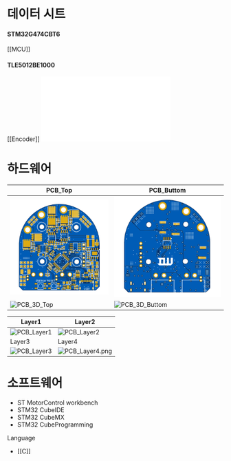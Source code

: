 
# 데이터 시트
#### STM32G474CBT6
[[MCU]]

#### TLE5012BE1000
[[Encoder]]
![Infineon-TLE5012B_Exxxx-DataSheet-v02_01-EN](../DataSheet/Sensor/Encoder/Infineon-TLE5012B_Exxxx-DataSheet-v02_01-EN.pdf)


# 하드웨어

| PCB_Top                            | PCB_Buttom                               |
| ---------------------------------- | ---------------------------------------- |
| ![PCB_Top](Image/PCB_Top.png)      | ![PCB_Buttom](Image/PCB_Buttom.png)      |
| ![PCB_3D_Top](mage/PCB_3D_Top.png) | ![PCB_3D_Buttom](mage/PCB_3D_Buttom.png) |

| Layer1                             | Layer2                                 |
| ---------------------------------- | -------------------------------------- |
| ![PCB_Layer1](mage/PCB_Layer1.png) | ![PCB_Layer2](mage/PCB_Layer2.png)     |
| Layer3                             | Layer4                                 |
| ![PCB_Layer3](mage/PCB_Layer3.png) | ![PCB_Layer4.png](mage/PCB_Layer4.png) |

# 소프트웨어
- ST MotorControl workbench
- STM32 CubeIDE
- STM32 CubeMX
- STM32 CubeProgramming

Language
- [[C]]
